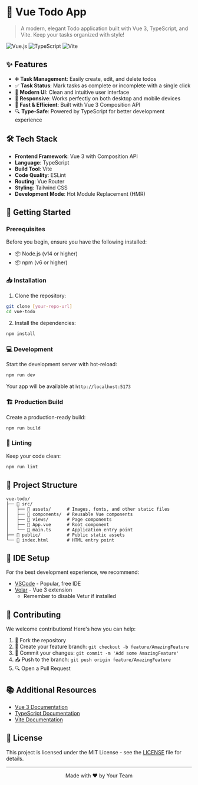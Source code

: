 # 📝 Vue Todo App

> A modern, elegant Todo application built with Vue 3, TypeScript, and Vite. Keep your tasks organized with style!

![Vue.js](https://img.shields.io/badge/Vue.js-35495E?style=for-the-badge&logo=vuedotjs&logoColor=4FC08D)
![TypeScript](https://img.shields.io/badge/TypeScript-007ACC?style=for-the-badge&logo=typescript&logoColor=white)
![Vite](https://img.shields.io/badge/Vite-B73BFE?style=for-the-badge&logo=vite&logoColor=FFD62E)

## ✨ Features

- ➕ **Task Management**: Easily create, edit, and delete todos
- ✅ **Task Status**: Mark tasks as complete or incomplete with a single click
- 🎨 **Modern UI**: Clean and intuitive user interface
- 📱 **Responsive**: Works perfectly on both desktop and mobile devices
- 🚀 **Fast & Efficient**: Built with Vue 3 Composition API
- 🔍 **Type-Safe**: Powered by TypeScript for better development experience

## 🛠️ Tech Stack

- **Frontend Framework**: Vue 3 with Composition API
- **Language**: TypeScript
- **Build Tool**: Vite
- **Code Quality**: ESLint
- **Routing**: Vue Router
- **Styling**: Tailwind CSS
- **Development Mode**: Hot Module Replacement (HMR)

## 🚀 Getting Started

### Prerequisites

Before you begin, ensure you have the following installed:

- 📦 Node.js (v14 or higher)
- 📦 npm (v6 or higher)

### 📥 Installation

1. Clone the repository:

```bash
git clone [your-repo-url]
cd vue-todo
```

2. Install the dependencies:

```bash
npm install
```

### 💻 Development

Start the development server with hot-reload:

```bash
npm run dev
```

Your app will be available at `http://localhost:5173`

### 🏗️ Production Build

Create a production-ready build:

```bash
npm run build
```

### 🧹 Linting

Keep your code clean:

```bash
npm run lint
```

## 📁 Project Structure

```
vue-todo/
├── 📂 src/
│   ├── 📂 assets/      # Images, fonts, and other static files
│   ├── 📂 components/  # Reusable Vue components
│   ├── 📂 views/       # Page components
│   ├── 📄 App.vue      # Root component
│   └── 📄 main.ts      # Application entry point
├── 📂 public/          # Public static assets
└── 📄 index.html       # HTML entry point
```

## 🔧 IDE Setup

For the best development experience, we recommend:

- [VSCode](https://code.visualstudio.com/) - Popular, free IDE
- [Volar](https://marketplace.visualstudio.com/items?itemName=Vue.volar) - Vue 3 extension
  - Remember to disable Vetur if installed

## 🤝 Contributing

We welcome contributions! Here's how you can help:

1. 🍴 Fork the repository
2. 🌿 Create your feature branch: `git checkout -b feature/AmazingFeature`
3. 💾 Commit your changes: `git commit -m 'Add some AmazingFeature'`
4. 📤 Push to the branch: `git push origin feature/AmazingFeature`
5. 🔍 Open a Pull Request

## 📚 Additional Resources

- [Vue 3 Documentation](https://v3.vuejs.org/)
- [TypeScript Documentation](https://www.typescriptlang.org/docs/)
- [Vite Documentation](https://vitejs.dev/guide/)

## 📄 License

This project is licensed under the MIT License - see the [LICENSE](LICENSE) file for details.

---

<div align="center">
Made with ❤️ by Your Team
</div>
